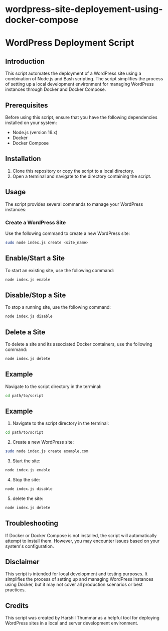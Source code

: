 # wordpress-site-deployement-using-docker-compose
# WordPress Deployment Script

## Introduction

This script automates the deployment of a WordPress site using a combination of Node.js and Bash scripting. The script simplifies the process of setting up a local development environment for managing WordPress instances through Docker and Docker Compose.

## Prerequisites

Before using this script, ensure that you have the following dependencies installed on your system:

- Node.js (version 16.x)
- Docker
- Docker Compose

## Installation

1. Clone this repository or copy the script to a local directory.
2. Open a terminal and navigate to the directory containing the script.

## Usage

The script provides several commands to manage your WordPress instances:

### Create a WordPress Site

Use the following command to create a new WordPress site:

```bash
sudo node index.js create <site_name>
```
## Enable/Start a Site

To start an existing site, use the following command:

```bash
node index.js enable
```

## Disable/Stop a Site

To stop a running site, use the following command:

```bash
node index.js disable
```

## Delete a Site
To delete a site and its associated Docker containers, use the following command:

```bash
node index.js delete
```

## Example

Navigate to the script directory in the terminal:

```bash
cd path/to/script
```

## Example

1. Navigate to the script directory in the terminal:

```bash
cd path/to/script
```

2. Create a new WordPress site:

```bash
sudo node index.js create example.com
```

3. Start the site:

```bash
node index.js enable
```

4. Stop the site:

```bash
node index.js disable
```

5. delete the site:

```bash
node index.js delete
```

## Troubleshooting

If Docker or Docker Compose is not installed, the script will automatically attempt to install them. However, you may encounter issues based on your system's configuration.

## Disclaimer

This script is intended for local development and testing purposes. It simplifies the process of setting up and managing WordPress instances using Docker, but it may not cover all production scenarios or best practices.

## Credits

This script was created by Harshil Thummar as a helpful tool for deploying WordPress sites in a local and server development environment.
